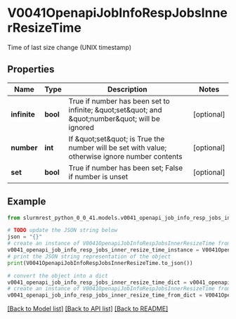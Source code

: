 # V0041OpenapiJobInfoRespJobsInnerResizeTime

Time of last size change (UNIX timestamp)

## Properties

Name | Type | Description | Notes
------------ | ------------- | ------------- | -------------
**infinite** | **bool** | True if number has been set to infinite; \&quot;set\&quot; and \&quot;number\&quot; will be ignored | [optional] 
**number** | **int** | If \&quot;set\&quot; is True the number will be set with value; otherwise ignore number contents | [optional] 
**set** | **bool** | True if number has been set; False if number is unset | [optional] 

## Example

```python
from slurmrest_python_0_0_41.models.v0041_openapi_job_info_resp_jobs_inner_resize_time import V0041OpenapiJobInfoRespJobsInnerResizeTime

# TODO update the JSON string below
json = "{}"
# create an instance of V0041OpenapiJobInfoRespJobsInnerResizeTime from a JSON string
v0041_openapi_job_info_resp_jobs_inner_resize_time_instance = V0041OpenapiJobInfoRespJobsInnerResizeTime.from_json(json)
# print the JSON string representation of the object
print(V0041OpenapiJobInfoRespJobsInnerResizeTime.to_json())

# convert the object into a dict
v0041_openapi_job_info_resp_jobs_inner_resize_time_dict = v0041_openapi_job_info_resp_jobs_inner_resize_time_instance.to_dict()
# create an instance of V0041OpenapiJobInfoRespJobsInnerResizeTime from a dict
v0041_openapi_job_info_resp_jobs_inner_resize_time_from_dict = V0041OpenapiJobInfoRespJobsInnerResizeTime.from_dict(v0041_openapi_job_info_resp_jobs_inner_resize_time_dict)
```
[[Back to Model list]](../README.md#documentation-for-models) [[Back to API list]](../README.md#documentation-for-api-endpoints) [[Back to README]](../README.md)


